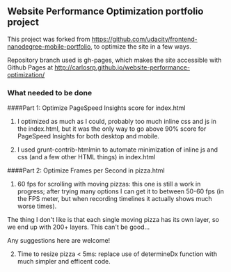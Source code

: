 ## Website Performance Optimization portfolio project

This project was forked from https://github.com/udacity/frontend-nanodegree-mobile-portfolio, to optimize the site in a few ways.

Repository branch used is gh-pages, which makes the site accessible with Github Pages at http://carlosrp.github.io/website-performance-optimization/

### What needed to be done

####Part 1: Optimize PageSpeed Insights score for index.html

1. I optimized as much as I could, probably too much inline css and js in the index.html, but it was the only way to go above 90% score for PageSpeed Insights for both  desktop and mobile.

2. I used grunt-contrib-htmlmin to automate minimization of inline js and css (and a few other HTML things) in index.html

####Part 2: Optimize Frames per Second in pizza.html

1. 60 fps for scrolling with moving pizzas: this one is still a work in progress; after trying many options I can get it to between 50-60 fps (in the FPS meter, but when recording timelines it actually shows much worse times).

The thing I don't like is that each single moving pizza has its own layer, so we end up with 200+ layers. This can't be good...

Any suggestions here are welcome!

2. Time to resize pizza < 5ms: replace use of determineDx function with much simpler and efficent code.
